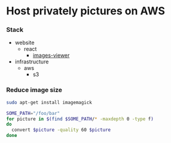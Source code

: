 # Host privately pictures on AWS

### Stack
- website
    - react
        - [images-viewer](https://www.npmjs.com/package/react-images-viewer)
- infrastructure
    - aws
        - s3

### Reduce image size
```bash
sudo apt-get install imagemagick

SOME_PATH="/foo/bar"
for picture in $(find $SOME_PATH/* -maxdepth 0 -type f)
do
  convert $picture -quality 60 $picture        
done
```
